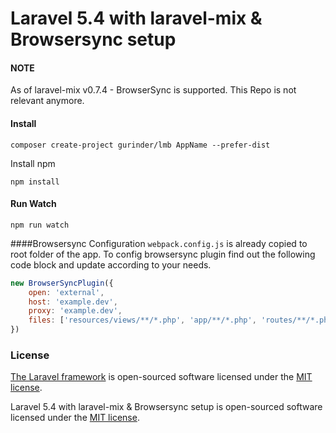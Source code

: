 # Laravel 5.4 with laravel-mix & Browsersync setup

#### NOTE
As of laravel-mix v0.7.4 - BrowserSync is supported. This Repo is not relevant anymore.

#### Install

	composer create-project gurinder/lmb AppName --prefer-dist
	
Install npm

	npm install
	
#### Run Watch
	npm run watch
	
####Browsersync Configuration
`webpack.config.js` is already copied to root folder of the app. To config browsersync plugin find out the following code block and update according to your needs.

```javascript
new BrowserSyncPlugin({
	open: 'external',
	host: 'example.dev',
	proxy: 'example.dev',
	files: ['resources/views/**/*.php', 'app/**/*.php', 'routes/**/*.php']
})
```


### License
[The Laravel framework](https://github.com/laravel/laravel) is open-sourced software licensed under the [MIT license](http://opensource.org/licenses/MIT).

Laravel 5.4 with laravel-mix & Browsersync setup  is open-sourced software licensed under the [MIT license](http://opensource.org/licenses/MIT).
